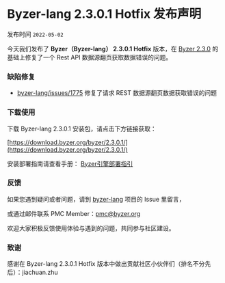 # Byzer-lang 2.3.0.1 Hotfix 发布声明

发布时间 `2022-05-02`

今天我们发布了 **Byzer（Byzer-lang） 2.3.0.1 Hotfix** 版本，在 [Byzer 2.3.0](/byzer-lang/zh-cn/release-notes/2.3.0.md) 的基础上修复了一个 Rest API 数据源翻页获取数据错误的问题。



### 缺陷修复

- [byzer-lang/issues/1775](https://github.com/byzer-org/byzer-lang/issues/1775) 修复了请求 REST 数据源翻页数据获取错误的问题


### 下载使用 

下载 Byzer-lang 2.3.0.1 安装包，请点击下方链接获取：

[https://download.byzer.org/byzer/2.3.0.1/](https://download.byzer.org/byzer/2.3.0.1/)

安装部署指南请查看手册： [Byzer引擎部署指引](https://docs.byzer.org/#/byzer-lang/zh-cn/installation/README)



### 反馈

如果您遇到疑问或者问题，请到 [byzer-lang](https://github.com/byzer-org/byzer-lang) 项目的 Issue 里留言，

或通过邮件联系 PMC Member：pmc@byzer.org

欢迎大家积极反馈使用体验与遇到的问题，共同参与社区建设。



### 致谢

感谢在 Byzer-lang 2.3.0.1 Hotfix 版本中做出贡献社区小伙伴们（排名不分先后）：jiachuan.zhu